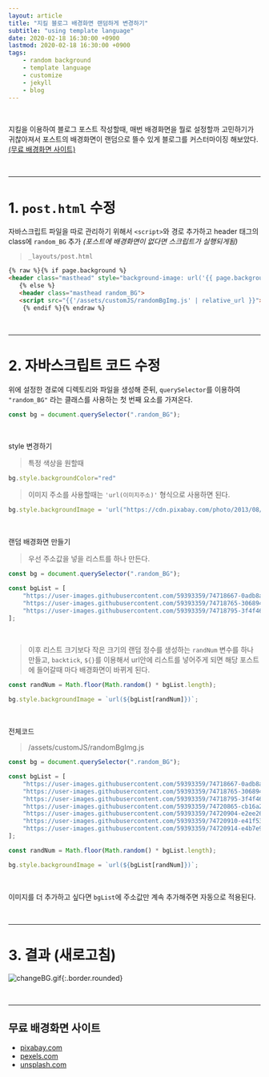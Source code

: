 ```yaml
---
layout: article
title: "지킬 블로그 배경화면 랜덤하게 변경하기"
subtitle: "using template language"
date: 2020-02-18 16:30:00 +0900
lastmod: 2020-02-18 16:30:00 +0900
tags: 
    - random background
    - template language
    - customize
    - jekyll
    - blog
---
```


<br>

지킬을 이용하여 블로그 포스트 작성할때, 매번 배경화면을 뭘로 설정할까 고민하기가 귀찮아져서 포스트의 배경화면이 랜덤으로 뜰수 있게 블로그를 커스터마이징 해보았다. <a href="#무료-배경화면-사이트">(무료 배경화면 사이트)</a>

<br>

---

# 1. `post.html` 수정

자바스크립트 파일을 따로 관리하기 위해서 `<script>`와 경로 추가하고 header 태그의 class에 `random_BG` 추가 *(포스트에 배경화면이 없다면 스크립트가 실행되게됨)*

> `_layouts/post.html`

```html
{% raw %}{% if page.background %}
<header class="masthead" style="background-image: url('{{ page.background | prepend: site.baseurl | replace: '//', '/' }}')">
   {% else %}
   <header class="masthead random_BG">
   <script src="{{'/assets/customJS/randomBgImg.js' | relative_url }}"></script>
    {% endif %}{% endraw %}
```

<br>

---

# 2. 자바스크립트 코드 수정

위에 설정한 경로에 디렉토리와 파일을 생성해 준뒤, `querySelector`를 이용하여 `"random_BG"` 라는 클래스를 사용하는 첫 번째 요소를 가져온다.

```js
const bg = document.querySelector(".random_BG");
```

<br>

style 변경하기

> 특정 색상을 원할때
```js
bg.style.backgroundColor="red"
```

> 이미지 주소를 사용할때는 `'url(이미지주소)'` 형식으로 사용하면 된다.
```js
bg.style.backgroundImage = 'url("https://cdn.pixabay.com/photo/2013/08/28/12/03/plumage-176723_960_720.jpg")';
```

<br>

랜덤 배경화면 만들기

> 우선 주소값을 넣을 리스트를 하나 만든다.

```js
const bg = document.querySelector(".random_BG");

const bgList = [
    "https://user-images.githubusercontent.com/59393359/74718667-0adb8a80-5276-11ea-8bc3-0e36c67cf28a.jpg",
    "https://user-images.githubusercontent.com/59393359/74718765-30689400-5276-11ea-8a91-dd7ce797074b.jpg",
    "https://user-images.githubusercontent.com/59393359/74718795-3f4f4680-5276-11ea-9f52-58bb99cb2db0.jpg"
];
```

<br>

> 이후 리스트 크기보다 작은 크기의 랜덤 정수를 생성하는 `randNum` 변수를 하나 만들고, `backtick`, `${}`를 이용해서 url안에 리스트를 넣어주게 되면 해당 포스트에 들어갈때 마다 배경화면이 바뀌게 된다.

```js
const randNum = Math.floor(Math.random() * bgList.length);

bg.style.backgroundImage = `url(${bgList[randNum]})`;
```

<br>

전체코드

> /assets/customJS/randomBgImg.js

```js
const bg = document.querySelector(".random_BG");

const bgList = [
    "https://user-images.githubusercontent.com/59393359/74718667-0adb8a80-5276-11ea-8bc3-0e36c67cf28a.jpg",
    "https://user-images.githubusercontent.com/59393359/74718765-30689400-5276-11ea-8a91-dd7ce797074b.jpg",
    "https://user-images.githubusercontent.com/59393359/74718795-3f4f4680-5276-11ea-9f52-58bb99cb2db0.jpg",
    "https://user-images.githubusercontent.com/59393359/74720865-cb16a200-5279-11ea-9318-05e4f75b1106.jpg",
    "https://user-images.githubusercontent.com/59393359/74720904-e2ee2600-5279-11ea-9440-3b3eb9904c22.jpg",
    "https://user-images.githubusercontent.com/59393359/74720910-e41f5300-5279-11ea-9c63-ff84698e3c7f.jpg",
    "https://user-images.githubusercontent.com/59393359/74720914-e4b7e980-5279-11ea-9532-c262caf64f00.jpg"
];

const randNum = Math.floor(Math.random() * bgList.length);

bg.style.backgroundImage = `url(${bgList[randNum]})`;
```

<br>

이미지를 더 추가하고 싶다면 `bgList`에 주소값만 계속 추가해주면 자동으로 적용된다.

<br>

---

# 3. 결과 (새로고침)

![changeBG.gif](https://user-images.githubusercontent.com/59393359/74720122-9d7d2900-5278-11ea-9683-be4098a74a21.gif){:.border.rounded}

<br>

---

## 무료 배경화면 사이트

- [pixabay.com](https://pixabay.com/ko/)
- [pexels.com](https://www.pexels.com/)
- [unsplash.com](https://unsplash.com/)

<br><br><br><br>
